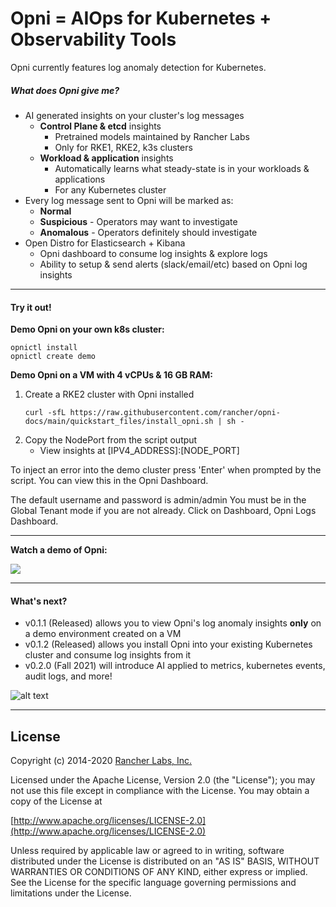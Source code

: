 # Opni = AIOps for Kubernetes + Observability Tools

Opni currently features log anomaly detection for Kubernetes.

##### What does Opni give me?
* AI generated insights on your cluster's log messages
  * **Control Plane & etcd** insights
    * Pretrained models maintained by Rancher Labs
    * Only for RKE1, RKE2, k3s clusters
  * **Workload & application** insights
    * Automatically learns what steady-state is in your workloads & applications
    * For any Kubernetes cluster  
* Every log message sent to Opni will be marked as:
  * **Normal**
  * **Suspicious** - Operators may want to investigate
  * **Anomalous** - Operators definitely should investigate  
* Open Distro for Elasticsearch + Kibana 
  * Opni dashboard to consume log insights & explore logs 
  * Ability to setup & send alerts (slack/email/etc) based on Opni log insights

----
#### Try it out!

**Demo Opni on your own k8s cluster:**
```
opnictl install
opnictl create demo
```


**Demo Opni on a VM with 4 vCPUs & 16 GB RAM:**
1. Create a RKE2 cluster with Opni installed
    ```
    curl -sfL https://raw.githubusercontent.com/rancher/opni-docs/main/quickstart_files/install_opni.sh | sh -
    ```
2. Copy the NodePort from the script output
    * View insights at [IPV4_ADDRESS]:[NODE_PORT]

To inject an error into the demo cluster press 'Enter' when prompted by the script.  You can view this in the Opni Dashboard.

The default username and password is admin/admin You must be in the Global Tenant mode if you are not already. Click on Dashboard, Opni Logs Dashboard.
 
----

**Watch a demo of Opni:**

[![](https://opni-public.s3.us-east-2.amazonaws.com/opni_youtube_gh.png)](https://youtu.be/DQVBwMaO_o0)
____
#### What's next?

 * v0.1.1 (Released) allows you to view Opni's log anomaly insights **only** on a demo environment created on a VM
 * v0.1.2 (Released) allows you install Opni into your existing Kubernetes cluster and consume log insights from it
 * v0.2.0 (Fall 2021) will introduce AI applied to metrics, kubernetes events, audit logs, and more! 


![alt text](https://opni-public.s3.us-east-2.amazonaws.com/Opni-user-scenarios.png)

----


## License

Copyright (c) 2014-2020 [Rancher Labs, Inc.](http://rancher.com)

Licensed under the Apache License, Version 2.0 (the "License");
you may not use this file except in compliance with the License.
You may obtain a copy of the License at

[http://www.apache.org/licenses/LICENSE-2.0](http://www.apache.org/licenses/LICENSE-2.0)

Unless required by applicable law or agreed to in writing, software
distributed under the License is distributed on an "AS IS" BASIS,
WITHOUT WARRANTIES OR CONDITIONS OF ANY KIND, either express or implied.
See the License for the specific language governing permissions and
limitations under the License.


